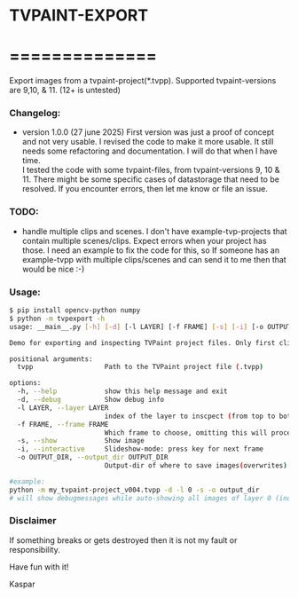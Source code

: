 # TVPAINT-EXPORT
# ==============

Export images from a tvpaint-project(*.tvpp). Supported tvpaint-versions are 9,10, & 11. (12+ is untested)

### Changelog:
- version 1.0.0  (27 june 2025)
First version was just a proof of concept and not very usable.
I revised the code to make it more usable. It still needs some refactoring and documentation. I will do that when I have time.  
I tested the code with some tvpaint-files, from tvpaint-versions 9, 10 & 11. There might be some specific cases of datastorage that need to be resolved.
If you encounter errors, then let me know or file an issue.

### TODO:
- handle multiple clips and scenes. I don't have example-tvp-projects that contain multiple scenes/clips. Expect errors when your project has those. I need an example to fix the code for this, so If someone has an example-tvpp with multiple clips/scenes and can send it to me then that would be nice :-)

### Usage:
```sh
$ pip install opencv-python numpy
$ python -m tvpexport -h
usage: __main__.py [-h] [-d] [-l LAYER] [-f FRAME] [-s] [-i] [-o OUTPUT_DIR] tvpp

Demo for exporting and inspecting TVPaint project files. Only first clip is supported(yet)

positional arguments:
  tvpp                  Path to the TVPaint project file (.tvpp)

options:
  -h, --help            show this help message and exit
  -d, --debug           Show debug info
  -l LAYER, --layer LAYER
                        index of the layer to inscpect (from top to bottom = [0:])
  -f FRAME, --frame FRAME
                        Which frame to choose, omitting this will process all
  -s, --show            Show image
  -i, --interactive     Slideshow-mode: press key for next frame
  -o OUTPUT_DIR, --output_dir OUTPUT_DIR
                        Output-dir of where to save images(overwrites)

#example:
python -m my_tvpaint-project_v004.tvpp -d -l 0 -s -o output_dir
# will show debugmessages while auto-showing all images of layer 0 (index = top to bottom), and save the images as png tp directory 'output_dir'
```

### Disclaimer
If something breaks or gets destroyed then it is not my fault or responsibility.

Have fun with it!

Kaspar
